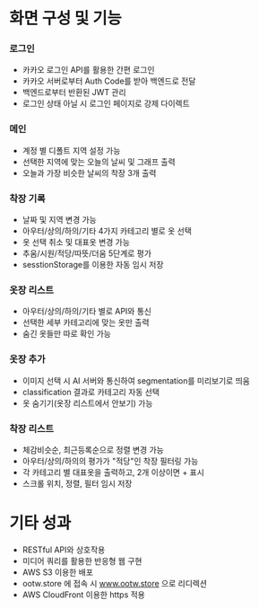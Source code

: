 # 화면 구성 및 기능
### 로그인
- 카카오 로그인 API를 활용한 간편 로그인
- 카카오 서버로부터 Auth Code를 받아 백엔드로 전달
- 백엔드로부터 반환된 JWT 관리
- 로그인 상태 아닐 시 로그인 페이지로 강제 다이렉트
### 메인
- 계정 별 디폴트 지역 설정 가능
- 선택한 지역에 맞는 오늘의 날씨 및 그래프 출력
- 오늘과 가장 비슷한 날씨의 착장 3개 출력
### 착장 기록
- 날짜 및 지역 변경 가능
- 아우터/상의/하의/기타 4가지 카테고리 별로 옷 선택
- 옷 선택 취소 및 대표옷 변경 가능
- 추움/시원/적당/따뜻/더움 5단계로 평가
- sesstionStorage를 이용한 자동 임시 저장
### 옷장 리스트
- 아우터/상의/하의/기타 별로 API와 통신
- 선택한 세부 카테고리에 맞는 옷만 출력
- 숨긴 옷들만 따로 확인 가능
### 옷장 추가
- 이미지 선택 시 AI 서버와 통신하여 segmentation를 미리보기로 띄움
- classification 결과로 카테고리 자동 선택
- 옷 숨기기(옷장 리스트에서 안보기) 가능
### 착장 리스트
- 체감비슷순, 최근등록순으로 정렬 변경 가능
- 아우터/상의/하의의 평가가 "적당"인 착장 필터링 가능
- 각 카테고리 별 대표옷을 출력하고, 2개 이상이면 + 표시
- 스크롤 위치, 정렬, 필터 임시 저장


# 기타 성과
- RESTful API와 상호작용
- 미디어 쿼리를 활용한 반응형 웹 구현
- AWS S3 이용한 배포
- ootw.store 에 접속 시 www.ootw.store 으로 리디렉션
- AWS CloudFront 이용한 https 적용

